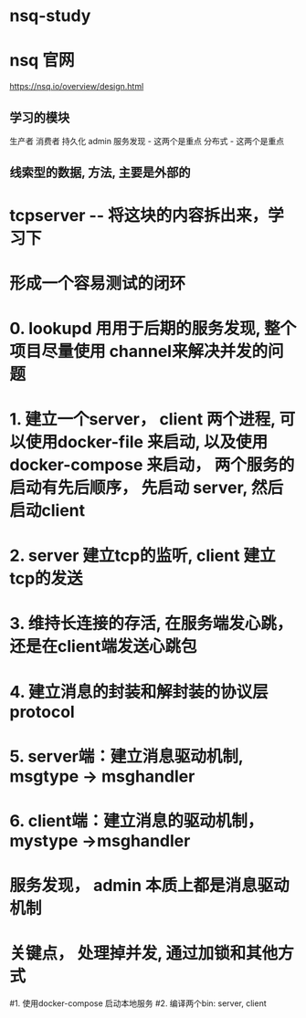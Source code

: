 # nsq-study

# nsq 官网
https://nsq.io/overview/design.html

## 学习的模块
 生产者
 消费者
 持久化
 admin
 服务发现 -  这两个是重点
 分布式   -  这两个是重点

## 线索型的数据, 方法, 主要是外部的

# tcpserver  -- 将这块的内容拆出来，学习下
# 形成一个容易测试的闭环

# 0. lookupd 用用于后期的服务发现, 整个项目尽量使用 channel来解决并发的问题
# 1. 建立一个server， client 两个进程, 可以使用docker-file 来启动, 以及使用docker-compose 来启动， 两个服务的启动有先后顺序， 先启动 server, 然后启动client
# 2. server 建立tcp的监听, client 建立tcp的发送
# 3. 维持长连接的存活, 在服务端发心跳，还是在client端发送心跳包
# 4. 建立消息的封装和解封装的协议层 protocol
# 5. server端：建立消息驱动机制, msgtype -> msghandler
# 6. client端：建立消息的驱动机制， mystype ->msghandler


# 服务发现， admin 本质上都是消息驱动机制
# 关键点， 处理掉并发, 通过加锁和其他方式

#1. 使用docker-compose 启动本地服务
#2. 编译两个bin: server, client